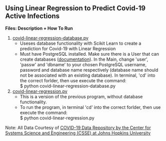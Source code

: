 ## __Using Linear Regression to Predict Covid-19 Active Infections__

__Files: Description + How To Run__<br>
1. [covid-linear-regression-database.py](https://github.com/gartenb/covid-linear-regression/blob/master/covid-linear-regression-database.py)
	* Useses database functionality with Scikit Learn to create a prediction for Covid-19 with Linear Regression
	* Must have PostgreSQL installed. Make sure there is a User that can create databases ([documentation](https://www.postgresql.org/docs/current/app-createuser.html)). In the Main, change 'user', 'passw' and 'dbname' to your chosen PostgreSQL username, password and database name respectively (database name should not be associated with an existing database). In terminal, 'cd' into the correct forlder, then use execute the command:<br>
		$ python covid-linear-regression-database.py<br>
2. [covid-linear-regression.py](https://github.com/gartenb/covid-linear-regression/blob/master/covid-linear-regression.py)
	* This is a version of the previous program, without database functionality.
	* To run the program, in terminal 'cd' into the correct forlder, then use execute the command:<br>
		$ python covid-linear-regression.py<br>

Note: All Data Courtesy of [COVID-19 Data Repository by the Center for Systems Science and Engineering (CSSE) at Johns Hopkins University](https://github.com/CSSEGISandData/COVID-19)
